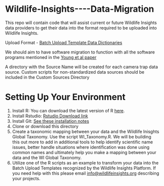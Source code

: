 # Wildlife-Insights----Data-Migration
This repo will contain code that will assist current or future Wildlife Insights data providers to get their data into the format required to be uploaded into Wildlife Insights. 

Upload Format - [Batch Upload Template Data Dictionaries](https://docs.google.com/spreadsheets/d/1PE5Zl-HUG4Zt0PwSfj-gJRJVbZ__LgH3VuiDW3-BKQg/edit#gid=807650760)

We should aim to have software migration to function with all the software programs mentioned in the [Young et al paper](https://github.com/ConservationInternational/Wildlife-Insights----Data-Migration/blob/master/Young%20et%20al%202018%20CT%20data%20mgmt%20review.pdf)

A directory with the Source Name will be created for each camera trap data source. Custom scripts for non-standardized data sources should be included in the Custom Sources Directory

# Setting Up Your Environment
1. Install R: You can download the latest version of R [here](https://cran.rstudio.com).
2. Install Rstudio: [Rstudio Download link](https://www.rstudio.com/products/rstudio/download/)
3. Install Git: [See these installation notes](https://support.rstudio.com/hc/en-us/articles/200532077-Version-Control-with-Git-and-SVN)
4. Clone or download this directory
5. Create a taxonomic mapping between your data and the Wildlife Inisghts Global Taxonomy. Use the script WI_Taxonomy.R. We will be building this out more to add in additional tools to help identify scientific name issues, better handle situations where identification was done using common names and ultimately help you make a mapping between your data and the WI Global Taxonomy.
6. Utilize one of the R scripts as an example to transform your data into the Batch Upload Templates recognized by the Wildlife Insights Platform. If you need help with this please email info@wildlifeinsights.org describing your projects.

